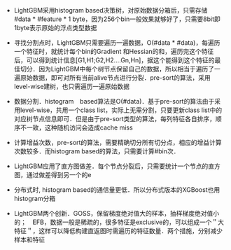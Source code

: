 - LightGBM采用histogram based决策树，对原始数据分箱后，只需存储 #data * #feature * 1 byte，因为256个bin一般效果就够好了，只需要8bit即1byte表示原始的浮点类型数据

- 寻找分割点时，LightGBM只需要遍历一遍数据，O(#data * #data)，每遍历一个特征时，就统计每个bin的Gradient 和Hessian的和，遍历完这个特征后，可以得到统计信息[G1,H1;G2,H2....Gn,Hn]，据这个能得到这个特征的最佳切分．因为LightGBM中每个树节点保留自己的数据，所以相当于遍历了一遍原始数据，即可对所有当前alive节点进行分裂．pre-sort的算法，采用level-wise建树，也只需遍历一遍原始数据

- 数据分割．histogram　based算法是O(#data)．基于pre-sort的算法由于采用level-wise，共用一个class list，实际上无需分割，只要更新class list中的对应树节点信息即可．但是由于pre-sort类型的算法，每列特征各自排序，顺序不一致，这种随机访问会造成cache miss


- 计算增益次数，pre-sort的算法，需要精确切分所有切分点，相应的增益计算次数较多．而histogram based的算法，只需要计算#bin次．

- LightGBM应用了直方图做差．每个节点分裂后，只需要统计一个节点的直方图，通过做差得到另一个的e

- 分布式时, histogram based的通信量更低．所以分布式版本的XGBoost也用histogram分箱

- LightGBM两个创新．GOSS，保留梯度绝对值大的样本，抽样梯度绝对值小的；　EFB，数据一般是稀疏的，很多特征是exclusive的，可以组成一个＂大特征＂，这样可以降低构建直返图时需遍历的特征数量．两个措施，分别减少样本和特征